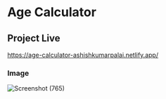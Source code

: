 # Age Calculator

## Project Live

https://age-calculator-ashishkumarpalai.netlify.app/

### Image

![Screenshot (765)](https://github.com/ashishkumarpalai/CodeAlpha-INTERNSHIP/assets/112760336/b48d0e9b-0206-4a41-bd8c-a08cadfbe84a)
